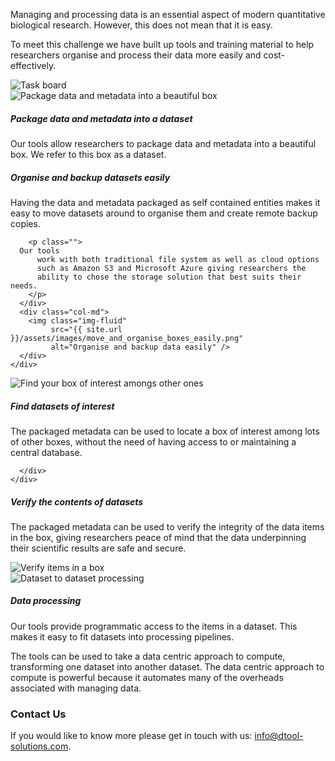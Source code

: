 <div class="container">
  <div class="row mb-5">
    <div class="col-md-5 lead align-self-center">
    <p>
      Managing and processing data is an essential aspect of modern quantitative
      biological research. However, this does not mean that it is easy.
    </p>
    <p>
      To meet this challenge we have built up tools and training material to help
      researchers organise and process their data more easily and cost-effectively.
    </p>
    </div>
    <div class="col-md-7">
      <img class="img-fluid rounded"
           src="{{ site.url }}/assets/images/TaskBoard.png"
           alt="Task board" />
    </div>
  </div>
</div>

<div class="container-fluid bg-light">
  <div class="container py-5">
     <div class="row">
       <div class="col-md">
         <img class="img-fluid"
              src="{{ site.url }}/assets/images/package_data_and_metadata_into_beautiful_box.png"
              alt="Package data and metadata into a beautiful box" />
       </div>
       <div class="col-md align-self-center">
         <h5>Package data and metadata into a dataset</h5>
         <p class="">
           Our tools allow researchers to package data and metadata
           into a beautiful box. We refer to this box as a dataset.
         </p>
       </div>
     </div>
  </div>
</div>

<div class="container-fluid">
  <div class="container py-5">
    <div class="row">
      <div class="col-md align-self-center">
        <h5>Organise and backup datasets easily</h5>
        <p class="">
          Having the data and metadata packaged as self contained entities
          makes it easy to move datasets around to organise them and create
          remote backup copies.
	</p>

        <p class="">
	  Our tools
          work with both traditional file system as well as cloud options
          such as Amazon S3 and Microsoft Azure giving researchers the
          ability to chose the storage solution that best suits their needs.
        </p>
      </div>
      <div class="col-md">
        <img class="img-fluid"
             src="{{ site.url }}/assets/images/move_and_organise_boxes_easily.png"
             alt="Organise and backup data easily" />
      </div>
    </div>
  </div>
</div>

<div class="container-fluid bg-light">
  <div class="container py-5">
    <div class="row">
      <div class="col-md">
        <img class="img-fluid"
             src="{{ site.url }}/assets/images/find_your_box_in_a_collection_of_boxes.png"
             alt="Find your box of interest amongs other ones" />
      </div>
      <div class="col-md align-self-center">
        <h5>Find datasets of interest</h5>
        <p class="">
          The packaged metadata can be used to locate a box of interest among lots of
	  other boxes, without the need of having access to or maintaining a
          central database.
        </p>

      </div>
    </div>
  </div>
</div>

<div class="container-fluid">
  <div class="container py-5">
    <div class="row">
      <div class="col-md align-self-center">
        <h5>Verify the contents of datasets</h5>
        <p class="">
          The packaged metadata can be used to verify the integrity of the data
          items in the box, giving researchers peace of mind that the data underpinning
          their scientific results are safe and secure.
        </p>
      </div>
      <div class="col-md">
        <img class="img-fluid"
             src="{{ site.url }}/assets/images/verify_items_in_box.png"
             alt="Verify items in a box" />
      </div>
    </div>
  </div>
</div>

<div class="container-fluid bg-light">
  <div class="container py-5">
    <div class="row">
      <div class="col-md">
        <img class="img-fluid"
             src="{{ site.url }}/assets/images/dataset_to_dataset_processing.png"
             alt="Dataset to dataset processing" />
      </div>
      <div class="col-md align-self-center">
        <h5>Data processing</h5>
        <p class="img-fluid">
          Our tools provide programmatic access to the items in a dataset. This makes it
          easy to fit datasets into processing pipelines.
        </p>
        <p class="">
          The tools can be used to take a data centric approach to compute,
          transforming one dataset into another dataset. The data centric approach
          to compute is powerful because it automates many of the overheads associated
          with managing data.
        </p>
      </div>
    </div>
  </div>
</div>

<div class="container py-5">
  <h3>Contact Us</h3>
  <p>
    If you would like to know more please get in touch with us:
    <a href="mailto:info@dtool-solutions.com">info@dtool-solutions.com</a>.
  </p>
</div>
